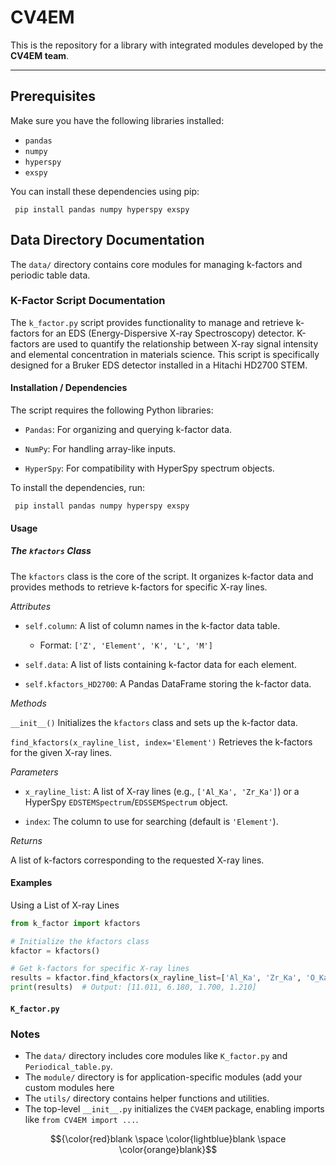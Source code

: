 # CV4EM

This is the repository for a library with integrated modules developed by the **CV4EM team**.

---

## Prerequisites

Make sure you have the following libraries installed:

- `pandas`
- `numpy`
- `hyperspy`
- `exspy`

You can install these dependencies using pip:

```
 pip install pandas numpy hyperspy exspy

```

##  Data Directory Documentation

The `data/` directory contains core modules for managing k-factors and periodic table data.

### K-Factor Script Documentation 
The `k_factor.py` script provides functionality to manage and retrieve k-factors for an EDS (Energy-Dispersive X-ray Spectroscopy) detector. K-factors are used to quantify the relationship between X-ray signal intensity and elemental concentration in materials science. This script is specifically designed for a Bruker EDS detector installed in a Hitachi HD2700 STEM.

#### Installation / Dependencies 

The script requires the following Python libraries:

- `Pandas`: For organizing and querying k-factor data.

- `NumPy`: For handling array-like inputs.

- `HyperSpy`: For compatibility with HyperSpy spectrum objects.

To install the dependencies, run:

```
 pip install pandas numpy hyperspy exspy

```

#### Usage
##### The `kfactors` Class
The `kfactors` class is the core of the script. It organizes k-factor data and provides methods to retrieve k-factors for specific X-ray lines.

_Attributes_
- `self.column`: A list of column names in the k-factor data table.

    - Format: `['Z', 'Element', 'K', 'L', 'M']`

- `self.data`: A list of lists containing k-factor data for each element.

- `self.kfactors_HD2700`: A Pandas DataFrame storing the k-factor data.

_Methods_

`__init__()`
Initializes the `kfactors` class and sets up the k-factor data.

`find_kfactors(x_rayline_list, index='Element')`
Retrieves the k-factors for the given X-ray lines.

_Parameters_

- `x_rayline_list`: A list of X-ray lines (e.g., `['Al_Ka', 'Zr_Ka']`) or a HyperSpy `EDSTEMSpectrum`/`EDSSEMSpectrum` object.

- `index`: The column to use for searching (default is `'Element'`).

_Returns_

A list of k-factors corresponding to the requested X-ray lines.

#### Examples 

Using a List of X-ray Lines
```python 
from k_factor import kfactors

# Initialize the kfactors class
kfactor = kfactors()

# Get k-factors for specific X-ray lines
results = kfactor.find_kfactors(x_rayline_list=['Al_Ka', 'Zr_Ka', 'O_Ka', 'Ti_Ka'])
print(results)  # Output: [11.011, 6.180, 1.700, 1.210]

```

#### **`K_factor.py`**



### Notes

- The `data/` directory includes core modules like `K_factor.py` and `Periodical_table.py`.
- The `module/` directory is for application-specific modules (add your custom modules here
- The `utils/` directory contains helper functions and utilities.
- The top-level `__init__.py` initializes the `CV4EM` package, enabling imports like `from CV4EM import ...`.




$${\color{red}blank \space \color{lightblue}blank \space \color{orange}blank}$$
